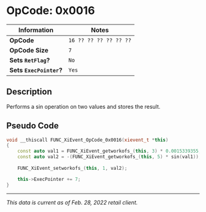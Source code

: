# OpCode: 0x0016

| Information               | Notes |
|---                        |---    |
| **OpCode**                | `16 ?? ?? ?? ?? ?? ??` |
| **OpCode Size**           | `7`   |
| **Sets `RetFlag`?**       | `No`  |
| **Sets `ExecPointer`?**   | `Yes` |

## Description

Performs a sin operation on two values and stores the result.

## Pseudo Code

```cpp
void __thiscall FUNC_XiEvent_OpCode_0x0016(xievent_t *this)
{
    const auto val1 = FUNC_XiEvent_getworkofs_(this, 3) * 0.0015339355;
    const auto val2 = -(FUNC_XiEvent_getworkofs_(this, 5) * sin(val1));
    
    FUNC_XiEvent_setworkofs_(this, 1, val2);

    this->ExecPointer += 7;
}
```

---

_This data is current as of Feb. 28, 2022 retail client._